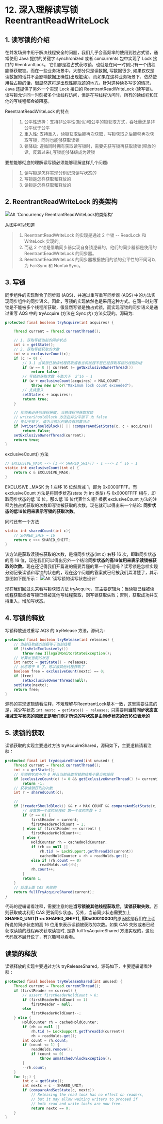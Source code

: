 # 12. 深入理解读写锁 ReentrantReadWriteLock

## 1. 读写锁的介绍
在并发场景中用于解决线程安全的问题，我们几乎会高频率的使用到独占式锁，通常使用 Java 提供的关键字 synchronized 或者 concurrents 包中实现了 Lock 接口的 ReentrantLock。 它们都是独占式获取锁，也就是在同一时刻只有一个线程能够获取锁。而在一些业务场景中，大部分只是读数据, 写数据很少, 如果仅仅是读数据的话并不会影响数据正确性(出现脏读)，而如果在这种业务场景下，依然使用独占锁的话，很显然这将是出现性能瓶颈的地方。针对这种读多写少的情况，Java 还提供了另外一个实现 Lock 接口的 ReentrantReadWriteLock (读写锁)。读写锁允许同一时刻被多个读线程访问，但是在写线程访问时，所有的读线程和其他的写线程都会被阻塞。

ReentrantReadWriteLock 的特点
>1. 公平性选择：支持非公平性(默认)和公平的锁获取方式，吞吐量还是非公平优于公平
>2. 重入性: 支持重入，读锁获取后能再次获取，写锁获取之后能够再次获取写锁，同时也能够获取读锁
>3. 锁降级: 遵循同时拥有获取读写锁时，需要先获写锁再获取读锁(释放的话，反着过来),写锁能够降级成为读锁

要想能够彻底的理解读写锁必须能够理解这样几个问题:
>1. 读写锁是怎样实现分别记录读写状态的
>2. 写锁是怎样获取和释放的
>3. 读锁是怎样获取和释放的

## 2. ReentrantReadWriteLock 的类架构
![Alt 'Concurrency ReentrantReadWriteLock的类架构'](https://s2.ax1x.com/2020/03/08/3xvGE4.png)

从图中可以知道   
>1. ReentrantReadWriteLock 的实现是通过 2 个锁 -- ReadLock 和 WriteLock 实现的。
>2. 而这 2 个锁是借助同步器实现自身锁逻辑的，他们的同步器都是使用的 ReentrantEeadWriteLock 的同步器。
>3. ReentrantEeadWriteLock 的同步器根据使用的锁的公平性的不同可以为 FairSync 和 NonfairSync。

## 3. 写锁
同步组件的实现聚合了同步器 (AQS)，并通过重写重写同步器 (AQS) 中的方法实现同步组件的同步语义。因此，写锁的实现依然也是采用这种方式。在同一时刻写锁是不能被多个线程所获取，很显然写锁是独占式锁，而实现写锁的同步语义是通过重写 AQS 中的 tryAcquire (方法在 Sync 内) 方法实现的。源码为:
```java
protected final boolean tryAcquire(int acquires) {

    Thread current = Thread.currentThread();
    
    // 1. 获取写锁当前的同步状态
    int c = getState();
    // 2. 获取写锁获取的次数
    int w = exclusiveCount(c);
    if (c != 0) {
        // 3.1 当读锁已被读线程获取或者当前线程不是已经获取写锁的线程的话
        if (w == 0 || current != getExclusiveOwnerThread())
            return false;
        // 写锁的获取次数 不能大于  2^16 - 1        
        if (w + exclusiveCount(acquires) > MAX_COUNT)
            throw new Error("Maximum lock count exceeded");
        // 支持重入
        setState(c + acquires);
        return true;
    }
    
    // 写锁未必任何线程获取, 当前线程可获取写锁
    // writerShouldBlock 方法在非公平锁下 为 false
    // 在公平锁下, 值为当前队列是否有前置节点
    if (writerShouldBlock() || !compareAndSetState(c, c + acquires))
        return false;
    setExclusiveOwnerThread(current);
    return true;
}
```

exclusiveCount() 方法
```java
// EXCLUSIVE_MASK --> (1 << SHARED_SHIFT) - 1 ---> 2 ^ 16 - 1
static int exclusiveCount(int c) { 
    return c & EXCLUSIVE_MASK; 
}
```
EXCLUSIVE _MASK 为 1 左移 16 位然后减 1，即为 0x0000FFFF。而 exclusiveCount 方法是将同步状态(state 为 int 类型) 与 0x0000FFFF 相与，即取同步状态的低 16 位。那么低 16 位代表什么呢? 根据 exclusiveCount 方法的注释为独占式获取的次数即写锁被获取的次数，现在就可以得出来一个结论: **同步状态的低16位用来表示写锁的获取次数**。

同时还有一个方法
```java
static int sharedCount(int c){ 
    // SHARED_SHIF = 16
    return c >>> SHARED_SHIFT; 
}
```
该方法是获取读锁被获取的次数，是将同步状态(int c) 右移 16 次，即取同步状态的高 16 位，现在我们可以得出另外一个结论**同步状态的高16位用来表示读锁被获取的次数**。现在还记得我们开篇说的需要弄懂的第一个问题吗？读写锁是怎样实现分别记录读锁和写锁的状态的，现在这个问题的答案就已经被我们弄清楚了，其示意图如下图所示：
![Alt '读写锁的读写状态设计'](https://s2.ax1x.com/2020/03/08/3zNMz4.png)

现在我们回过头来看写锁获取方法 tryAcquire，其主要逻辑为：当读锁已经被读线程获取或者写锁已经被其他写线程获取，则写锁获取失败；否则，获取成功并支持重入，增加写状态。


## 4. 写锁的释放
写锁释放通过重写 AQS 的 tryRelease 方法，源码为:
```java
protected final boolean tryRelease(int releases) {
    // 当前获取锁的线程等于当前线程
    if (!isHeldExclusively())
        throw new IllegalMonitorStateException();
    // 计算出当前的状态    
    int nextc = getState() - releases;
    // 状态等于 0 了，可以被其他线程获取了
    boolean free = exclusiveCount(nextc) == 0;
    if (free)
        setExclusiveOwnerThread(null);
    setState(nextc);
    return free;
}
```
源码的实现逻辑请看注释，不难理解与ReentrantLock基本一致，这里需要注意的是，减少写状态 `int nextc = getState() - releases;` 只需要用**当前同步状态直接减去写状态的原因正是我们刚才所说的写状态是由同步状态的低16位表示的**

## 5. 读锁的获取
读锁获取的实现主要通过方法 tryAcquireShared，源码如下，主要逻辑请看注释：
```java
protected final int tryAcquireShared(int unused) {
    Thread current = Thread.currentThread();
    int c = getState();
    // 写锁的状态不为 0 并且当前获取写锁的线程不是当前线程
    if (exclusiveCount(c) != 0 && getExclusiveOwnerThread() != current)
        return -1;
    // 获取读锁获取的次数    
    int r = sharedCount(c);
    
    // 
    if (!readerShouldBlock() && r < MAX_COUNT && compareAndSetState(c, c + SHARED_UNIT)) {
        // 设置第一个读的线程和 第一个读的次数 + 1
        if (r == 0) {
            firstReader = current;
            firstReaderHoldCount = 1;
        } else if (firstReader == current) {
            firstReaderHoldCount++;
        } else {
            HoldCounter rh = cachedHoldCounter;
            if (rh == null ||
                rh.tid != LockSupport.getThreadId(current))
                cachedHoldCounter = rh = readHolds.get();
            else if (rh.count == 0)
                readHolds.set(rh);
            rh.count++;
        }
        return 1;
    }
    // 处理上面 CAS 失败的
    return fullTryAcquireShared(current);
}
```
代码的逻辑请看注释，需要注意的是**当写锁被其他线程获取后，读锁获取失败**。否则获取成功利用 CAS 更新同步状态。另外，当前同步状态需要加上**SHARED_UNIT(1 << SHARED_SHIFT), 即0x00010000**的原因这是我们在上面所说的同步状态的高 16 位用来表示读锁被获取的次数。如果 CAS 失败或者已经获取读锁的线程再次获取读锁时, 是靠 fullTryAcquireShared 方法实现的，这段代码就不展开说了，有兴趣可以看看。

## 读锁的释放
读锁释放的实现主要通过方法 tryReleaseShared，源码如下，主要逻辑请看注释：
```java
protected final boolean tryReleaseShared(int unused) {
    Thread current = Thread.currentThread();
    if (firstReader == current) {
        // assert firstReaderHoldCount > 0;
        if (firstReaderHoldCount == 1)
            firstReader = null;
        else
            firstReaderHoldCount--;
    } else {
        HoldCounter rh = cachedHoldCounter;
        if (rh == null ||
            rh.tid != LockSupport.getThreadId(current))
            rh = readHolds.get();
        int count = rh.count;
        if (count <= 1) {
            readHolds.remove();
            if (count <= 0)
                throw unmatchedUnlockException();
        }
        --rh.count;
    }
    for (;;) {
        int c = getState();
        int nextc = c - SHARED_UNIT;
        if (compareAndSetState(c, nextc))
            // Releasing the read lock has no effect on readers,
            // but it may allow waiting writers to proceed if
            // both read and write locks are now free.
            return nextc == 0;
    }
}
```